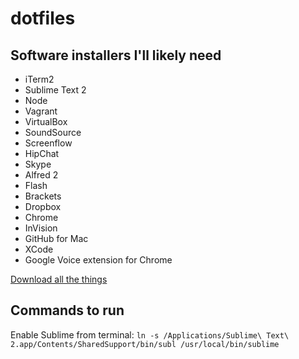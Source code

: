 dotfiles
========

## Software installers I'll likely need

* iTerm2
* Sublime Text 2
* Node
* Vagrant
* VirtualBox
* SoundSource
* Screenflow
* HipChat
* Skype
* Alfred 2
* Flash
* Brackets
* Dropbox
* Chrome
* InVision
* GitHub for Mac
* XCode
* Google Voice extension for Chrome

[Download all the things](https://www.dropbox.com/sh/ahezfzkn9fkp4a6/a1Wey06I2b)

## Commands to run

Enable Sublime from terminal:
`ln -s /Applications/Sublime\ Text\ 2.app/Contents/SharedSupport/bin/subl /usr/local/bin/sublime`

